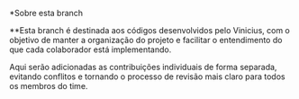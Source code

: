 *Sobre esta branch

**Esta branch é destinada aos códigos desenvolvidos pelo Vinicius, com o objetivo de manter a organização do projeto e facilitar o entendimento do que cada colaborador está implementando.

Aqui serão adicionadas as contribuições individuais de forma separada, evitando conflitos e tornando o processo de revisão mais claro para todos os membros do time.
